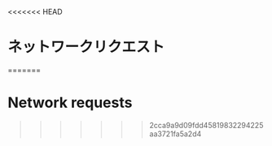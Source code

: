 
<<<<<<< HEAD
# ネットワークリクエスト
=======
# Network requests
>>>>>>> 2cca9a9d09fdd45819832294225aa3721fa5a2d4
